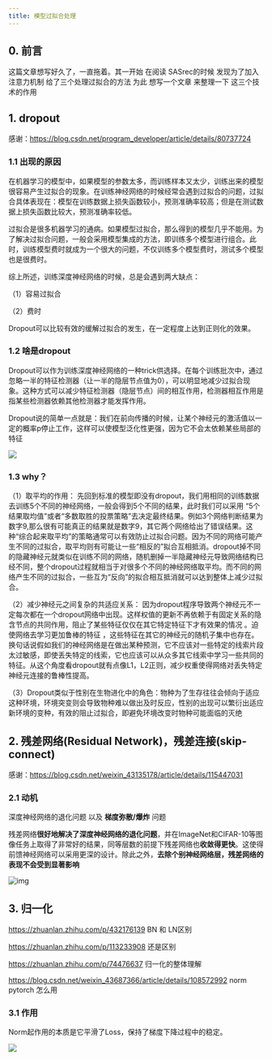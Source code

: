 ```yaml
---
title: 模型过拟合处理
---
```


## 0. 前言

这篇文章想写好久了，一直拖着。其一开始 在阅读 SASrec的时候 发现为了加入注意力机制 给了三个处理过拟合的方法 为此 想写一个文章 来整理一下 这三个技术的作用

## 1. dropout

感谢：https://blog.csdn.net/program_developer/article/details/80737724

### 1.1 出现的原因

在机器学习的模型中，如果模型的参数太多，而训练样本又太少，训练出来的模型很容易产生过拟合的现象。在训练神经网络的时候经常会遇到过拟合的问题，过拟合具体表现在：模型在训练数据上损失函数较小，预测准确率较高；但是在测试数据上损失函数比较大，预测准确率较低。

过拟合是很多机器学习的通病。如果模型过拟合，那么得到的模型几乎不能用。为了解决过拟合问题，一般会采用模型集成的方法，即训练多个模型进行组合。此时，训练模型费时就成为一个很大的问题，不仅训练多个模型费时，测试多个模型也是很费时。

综上所述，训练深度神经网络的时候，总是会遇到两大缺点：

（1）容易过拟合

（2）费时

Dropout可以比较有效的缓解过拟合的发生，在一定程度上达到正则化的效果。


### 1.2 啥是dropout

Dropout可以作为训练深度神经网络的一种trick供选择。在每个训练批次中，通过忽略一半的特征检测器（让一半的隐层节点值为0），可以明显地减少过拟合现象。这种方式可以减少特征检测器（隐层节点）间的相互作用，检测器相互作用是指某些检测器依赖其他检测器才能发挥作用。

Dropout说的简单一点就是：我们在前向传播的时候，让某个神经元的激活值以一定的概率p停止工作，这样可以使模型泛化性更强，因为它不会太依赖某些局部的特征


 ![](https://img-blog.csdn.net/20180619185225799?watermark/2/text/aHR0cHM6Ly9ibG9nLmNzZG4ubmV0L3Byb2dyYW1fZGV2ZWxvcGVy/font/5a6L5L2T/fontsize/400/fill/I0JBQkFCMA==/dissolve/70) 

### 1.3 why？

（1）取平均的作用： 先回到标准的模型即没有dropout，我们用相同的训练数据去训练5个不同的神经网络，一般会得到5个不同的结果，此时我们可以采用 “5个结果取均值”或者“多数取胜的投票策略”去决定最终结果。例如3个网络判断结果为数字9,那么很有可能真正的结果就是数字9，其它两个网络给出了错误结果。这种“综合起来取平均”的策略通常可以有效防止过拟合问题。因为不同的网络可能产生不同的过拟合，取平均则有可能让一些“相反的”拟合互相抵消。dropout掉不同的隐藏神经元就类似在训练不同的网络，随机删掉一半隐藏神经元导致网络结构已经不同，整个dropout过程就相当于对很多个不同的神经网络取平均。而不同的网络产生不同的过拟合，一些互为“反向”的拟合相互抵消就可以达到整体上减少过拟合。

（2）减少神经元之间复杂的共适应关系： 因为dropout程序导致两个神经元不一定每次都在一个dropout网络中出现。这样权值的更新不再依赖于有固定关系的隐含节点的共同作用，阻止了某些特征仅仅在其它特定特征下才有效果的情况 。迫使网络去学习更加鲁棒的特征 ，这些特征在其它的神经元的随机子集中也存在。换句话说假如我们的神经网络是在做出某种预测，它不应该对一些特定的线索片段太过敏感，即使丢失特定的线索，它也应该可以从众多其它线索中学习一些共同的特征。从这个角度看dropout就有点像L1，L2正则，减少权重使得网络对丢失特定神经元连接的鲁棒性提高。

（3）Dropout类似于性别在生物进化中的角色：物种为了生存往往会倾向于适应这种环境，环境突变则会导致物种难以做出及时反应，性别的出现可以繁衍出适应新环境的变种，有效的阻止过拟合，即避免环境改变时物种可能面临的灭绝

## 2. 残差网络(Residual Network)，残差连接(skip-connect)

感谢：https://blog.csdn.net/weixin_43135178/article/details/115447031

### 2.1 动机

深度神经网络的退化问题 以及 **梯度弥散/爆炸**  问题

 残差网络**很好地解决了深度神经网络的退化问题**，并在ImageNet和CIFAR-10等图像任务上取得了非常好的结果，同等层数的前提下残差网络也**收敛得更快**。这使得前馈神经网络可以采用更深的设计。除此之外，**去除个别神经网络层，残差网络的表现不会受到显著影响** 

 ![img](https://pic2.zhimg.com/80/v2-05ecaa1c4985a165ac4c572989128dd1_720w.jpg) 

## 3. 归一化

https://zhuanlan.zhihu.com/p/432176139 BN 和 LN区别

https://zhuanlan.zhihu.com/p/113233908 还是区别

https://zhuanlan.zhihu.com/p/74476637 归一化的整体理解

https://blog.csdn.net/weixin_43687366/article/details/108572992 norm pytorch 怎么用

### 3.1 作用

 Norm起作用的本质是它平滑了Loss，保持了梯度下降过程中的稳定。 

 ![](https://pic1.zhimg.com/v2-91c7547e8ea56ff5d9396d87098ac13b_1440w.jpg?source=172ae18b) 